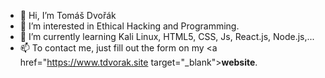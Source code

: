 - 👋 Hi, I’m Tomáš Dvořák
- 👀 I’m interested in Ethical Hacking and Programming.
- 🌱 I’m currently learning Kali Linux, HTML5, CSS, Js, React.js, Node.js,...
- 📫 To contact me, just fill out the form on my <a href="https://www.tdvorak.site target="_blank"><strong>website</strong></a>.
